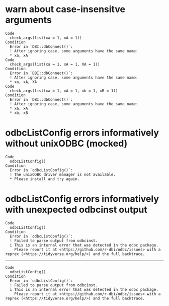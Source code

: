 # warn about case-insensitve arguments

    Code
      check_args(list(xa = 1, xA = 1))
    Condition
      Error in `DBI::dbConnect()`:
      ! After ignoring case, some arguments have the same name:
      * xa, xA
    Code
      check_args(list(xa = 1, xA = 1, XA = 1))
    Condition
      Error in `DBI::dbConnect()`:
      ! After ignoring case, some arguments have the same name:
      * xa, xA, XA
    Code
      check_args(list(xa = 1, xA = 1, xb = 1, xB = 1))
    Condition
      Error in `DBI::dbConnect()`:
      ! After ignoring case, some arguments have the same name:
      * xa, xA
      * xb, xB

# odbcListConfig errors informatively without unixODBC (mocked)

    Code
      odbcListConfig()
    Condition
      Error in `odbcListConfig()`:
      ! The unixODBC driver manager is not available. 
      * Please install and try again.

# odbcListConfig errors informatively with unexpected odbcinst output

    Code
      odbcListConfig()
    Condition
      Error in `odbcListConfig()`:
      ! Failed to parse output from odbcinst.
      i This is an internal error that was detected in the odbc package.
        Please report it at <https://github.com/r-dbi/odbc/issues> with a reprex (<https://tidyverse.org/help/>) and the full backtrace.

---

    Code
      odbcListConfig()
    Condition
      Error in `odbcListConfig()`:
      ! Failed to parse output from odbcinst.
      i This is an internal error that was detected in the odbc package.
        Please report it at <https://github.com/r-dbi/odbc/issues> with a reprex (<https://tidyverse.org/help/>) and the full backtrace.

